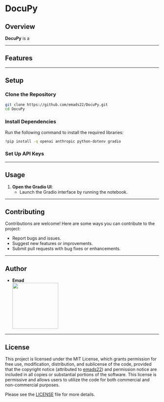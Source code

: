 
# DocuPy

## Overview
**DocuPy** is a 

---

## Features

---

## Setup 

### Clone the Repository
```bash
git clone https://github.com/emads22/DocuPy.git
cd DocuPy
```

### Install Dependencies
Run the following command to install the required libraries:
```bash
!pip install -q openai anthropic python-dotenv gradio
```

### Set Up API Keys


---

## Usage
1. **Open the Gradio UI**:
   - Launch the Gradio interface by running the notebook.
   

---

## Contributing
Contributions are welcome! Here are some ways you can contribute to the project:
- Report bugs and issues.
- Suggest new features or improvements.
- Submit pull requests with bug fixes or enhancements.

---

## Author
- **Emad**  
  [<img src="https://img.shields.io/badge/GitHub-Profile-blue?logo=github" width="150">](https://github.com/emads22)

---

## License
This project is licensed under the MIT License, which grants permission for free use, modification, distribution, and sublicense of the code, provided that the copyright notice (attributed to [emads22](https://github.com/emads22)) and permission notice are included in all copies or substantial portions of the software. This license is permissive and allows users to utilize the code for both commercial and non-commercial purposes.

Please see the [LICENSE](LICENSE) file for more details.



